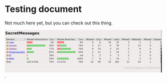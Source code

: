 # Testing document

Not much here yet, but you can check out this thing.


![this thing](test_2019_08_02.png).